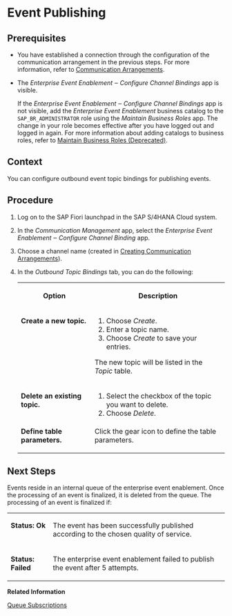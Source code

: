 <!-- loioc0653cddfdb1478a90ec1ecbb3e5a65b -->

# Event Publishing



## Prerequisites

-   You have established a connection through the configuration of the communication arrangement in the previous steps. For more information, refer to [Communication Arrangements](communication-arrangements-2144420.md).

-   The *Enterprise Event Enablement ‒ Configure Channel Bindings* app is visible.

    If the *Enterprise Event Enablement ‒ Configure Channel Bindings* app is not visible, add the *Enterprise Event Enablement* business catalog to the `SAP_BR_ADMINISTRATOR` role using the *Maintain Business Roles* app. The change in your role becomes effective after you have logged out and logged in again. For more information about adding catalogs to business roles, refer to [Maintain Business Roles \(Deprecated\)](maintain-business-roles-deprecated-8980ad0.md).




## Context

You can configure outbound event topic bindings for publishing events.



## Procedure

1.  Log on to the SAP Fiori launchpad in the SAP S/4HANA Cloud system.

2.  In the *Communication Management* app, select the *Enterprise Event Enablement ‒ Configure Channel Binding* app.

3.  Choose a channel name \(created in [Creating Communication Arrangements](creating-communication-arrangements-78ababb.md)\).

4.  In the *Outbound Topic Bindings* tab, you can do the following:


    <table>
    <tr>
    <th valign="top">

    Option
    
    </th>
    <th valign="top">

    Description
    
    </th>
    </tr>
    <tr>
    <td valign="top">
    
    **Create a new topic.**
    
    </td>
    <td valign="top">
    
    1.  Choose *Create*.
    2.  Enter a topic name.
    3.  Choose *Create* to save your entries.

    The new topic will be listed in the *Topic* table.
    
    </td>
    </tr>
    <tr>
    <td valign="top">
    
    **Delete an existing topic.**
    
    </td>
    <td valign="top">
    
    1.  Select the checkbox of the topic you want to delete.
    2.  Choose *Delete*.


    
    </td>
    </tr>
    <tr>
    <td valign="top">
    
    **Define table parameters.**
    
    </td>
    <td valign="top">
    
    Click the gear icon to define the table parameters.
    
    </td>
    </tr>
    </table>
    



## Next Steps

Events reside in an internal queue of the enterprise event enablement. Once the processing of an event is finalized, it is deleted from the queue. The processing of an event is finalized if:


<table>
<tr>
<td valign="top">

**Status: Ok**

</td>
<td valign="top">

The event has been successfully published according to the chosen quality of service.

</td>
</tr>
<tr>
<td valign="top">

**Status: Failed**

</td>
<td valign="top">

The enterprise event enablement failed to publish the event after 5 attempts.

</td>
</tr>
</table>

**Related Information**  


[Queue Subscriptions](queue-subscriptions-e859a14.md "Events published through an SAP S/4HANA Cloud instance can be consumed at the SAP Event Mesh. Events published to a queue defined in your SAP Event Mesh service instance can also be consumed in SAP S/4HANA Cloud. Queues can be used to buffer events until a consumer can process them. For the right events to arrive at a queue, the queue must be subscribed to the corresponding topics. A consumer can then subscribe to the queue.")

